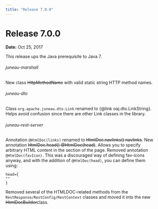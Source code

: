 ```yaml
---
title: "Release 7.0.0"
---
```


# Release 7.0.0

**Date:** Oct 25, 2017

This release ups the Java prerequisite to Java 7.
###### juneau-marshall
New class ~~HttpMethodName~~ with valid static string HTTP method names.
###### juneau-dto
Class `org.apache.juneau.dto.Link` renamed to \{@link oaj.dto.LinkString\}.
Helps avoid confusion since there are other Link classes in the library.
###### juneau-rest-server
Annotation `@HtmlDoc(links)` renamed to ~~HtmlDoc.navlinks() navlinks~~.
New annotation ~~HtmlDoc.head() @HtmlDoc(head)~~.
Allows you to specify arbitrary HTML content in the  section of the page.
Removed annotation `@HtmlDoc(favIcon)`.
This was a discouraged way of defining fav-icons anyway, and with the addition of 
`@HtmlDoc(head)`, you can define them using:
```text
head={
""
}
```
Removed several of the HTMLDOC-related methods from the `RestResponse/RestConfig/RestContext`
classes and moved it into the new ~~HtmlDocBuilder~~class.